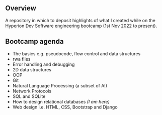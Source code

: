 Overview
-
A repository in which to deposit highlights of what I created while on the Hyperion Dev Software engineering bootcamp (1st Nov 2022 to present).

Bootcamp agenda
- 
- The basics e.g. pseudocode, flow control and data structures
- rwa files
- Error handling and debugging
- 2D data structures
- OOP
- Git
- Natural Language Processing (a subset of AI)
- Network Protocols
- SQL and SQLite
- How to design relational databases <i>(I am here)</i>
- Web design i.e. HTML, CSS, Bootstrap and Django
